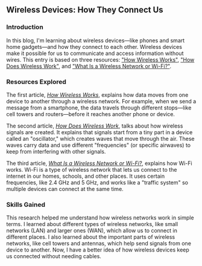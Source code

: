 ## Wireless Devices: How They Connect Us

### Introduction
In this blog, I'm learning about wireless devices—like phones and smart home gadgets—and how they connect to each other. Wireless devices make it possible for us to communicate and access information without wires. This entry is based on three resources: ["How Wireless Works"](https://example.com/how-wireless-works), ["How Does Wireless Work"](https://example.com/how-does-wireless-work), and ["What Is a Wireless Network or Wi-Fi?"](https://example.com/what-is-wireless-network-wifi).

### Resources Explored
The first article, *[How Wireless Works](https://example.com/how-wireless-works)*, explains how data moves from one device to another through a wireless network. For example, when we send a message from a smartphone, the data travels through different stops—like cell towers and routers—before it reaches another phone or device.

The second article, *[How Does Wireless Work](https://example.com/how-does-wireless-work)*, talks about how wireless signals are created. It explains that signals start from a tiny part in a device called an "oscillator," which creates waves that move through the air. These waves carry data and use different "frequencies" (or specific airwaves) to keep from interfering with other signals.

The third article, *[What Is a Wireless Network or Wi-Fi?](https://example.com/what-is-wireless-network-wifi)*, explains how Wi-Fi works. Wi-Fi is a type of wireless network that lets us connect to the internet in our homes, schools, and other places. It uses certain frequencies, like 2.4 GHz and 5 GHz, and works like a "traffic system" so multiple devices can connect at the same time.

### Skills Gained
This research helped me understand how wireless networks work in simple terms. I learned about different types of wireless networks, like small networks (LAN) and larger ones (WAN), which allow us to connect in different places. I also learned about the important parts of wireless networks, like cell towers and antennas, which help send signals from one device to another. Now, I have a better idea of how wireless devices keep us connected without needing cables. 
